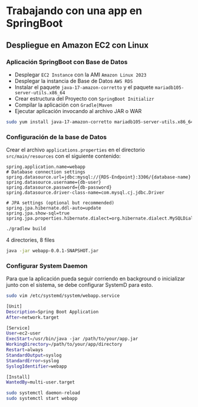 # Trabajando con una app en SpringBoot

## Despliegue en Amazon EC2 con Linux

### Aplicación SpringBoot con Base de Datos

* Desplegar `EC2 Instance` con la AMI `Amazon Linux 2023`
* Desplegar la instancia de Base de Datos `AWS RDS`
* Instalar el paquete `java-17-amazon-corretto` y el paquete `mariadb105-server-utils.x86_64`
* Crear estructura del Proyecto con `SpringBoot Initializr`
* Compilar la aplicación con `Gradle|Maven`
* Ejecutar aplicación invocando al archivo JAR o WAR

```sh
sudo yum install java-17-amazon-corretto mariadb105-server-utils.x86_64
```

### Configuración de la base de Datos

Crear el archivo `applications.properties` en el directorio `src/main/resources` con el siguiente contenido:

```text
spring.application.name=webapp
# Database connection settings
spring.datasource.url=jdbc:mysql://{RDS-Endpoint}:3306/{database-name}
spring.datasource.username={db-user}
spring.datasource.password={db-password}
spring.datasource.driver-class-name=com.mysql.cj.jdbc.Driver

# JPA settings (optional but recommended)
spring.jpa.hibernate.ddl-auto=update
spring.jpa.show-sql=true
spring.jpa.properties.hibernate.dialect=org.hibernate.dialect.MySQLDialect
```

```sh
./gradlew build
```

4 directories, 8 files

```sh
java -jar webapp-0.0.1-SNAPSHOT.jar
```

### Configurar System Daemon

Para que la aplicación pueda seguir corriendo en background o inicializar junto con el sistema, se debe configurar SystemD para esto. 

```sh
sudo vim /etc/systemd/system/webapp.service
```

```sh
[Unit]
Description=Spring Boot Application
After=network.target

[Service]
User=ec2-user
ExecStart=/usr/bin/java -jar /path/to/your/app.jar
WorkingDirectory=/path/to/your/app/directory
Restart=always
StandardOutput=syslog
StandardError=syslog
SyslogIdentifier=webapp

[Install]
WantedBy=multi-user.target
```

```sh
sudo systemctl daemon-reload
sudo systemctl start webapp
```